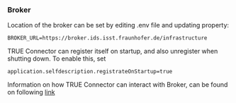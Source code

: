 
### Broker <a href="#broker" id="broker"></a>

Location of the broker can be set by editing .env file and updating property:

```
BROKER_URL=https://broker.ids.isst.fraunhofer.de/infrastructure
```

TRUE Connector can register itself on startup, and also unregister when shutting down. To enable this, set 

```
application.selfdescription.registrateOnStartup=true
```

Information on how TRUE Connector can interact with Broker, can be found on following [link](https://github.com/Engineering-Research-and-Development/true-connector-execution\_core\_container/blob/1.14.2/doc/BROKER.md)
